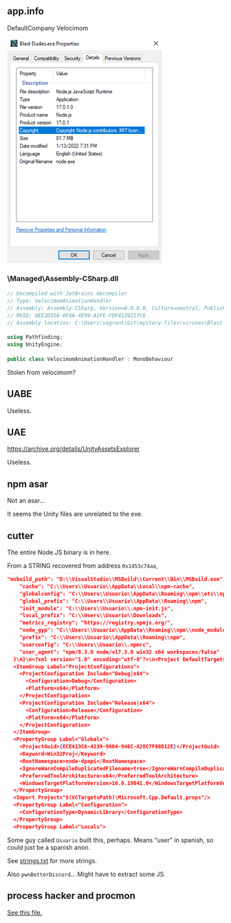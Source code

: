 ## app.info
DefaultCompany
Velocimom

![](img/blastdudesproperties.png)

### \Managed\Assembly-CSharp.dll

```cs
// Decompiled with JetBrains decompiler
// Type: VelocimomAnimationHandler
// Assembly: Assembly-CSharp, Version=0.0.0.0, Culture=neutral, PublicKeyToken=null
// MVID: 8EE2D356-0F4A-4E99-A2FE-FDF4139217C6
// Assembly location: C:\Users\vagrant\Git\mystery-files\viruses\Blast Dudes\Blast Dudes\Blast-Dudes-DATA\Managed\Assembly-CSharp.dll

using Pathfinding;
using UnityEngine;

public class VelocimomAnimationHandler : MonoBehaviour
```

Stolen from velocimom?

## UABE

Useless.

## UAE

https://archive.org/details/UnityAssetsExplorer

Useless.

## npm asar

Not an asar...

It seems the Unity files are unrelated to the exe.

## cutter

The entire Node.JS binary is in here.

From a STRING recovered from address `0x1453c74aa`,

```json
"msbuild_path": "D:\\VisualStudio\\MSBuild\\Current\\Bin\\MSBuild.exe",
    "cache": "C:\\Users\\Usuario\\AppData\\Local\\npm-cache",
    "globalconfig": "C:\\Users\\Usuario\\AppData\\Roaming\\npm\\etc\\npmrc",
    "global_prefix": "C:\\Users\\Usuario\\AppData\\Roaming\\npm",
    "init_module": "C:\\Users\\Usuario\\.npm-init.js",
    "local_prefix": "C:\\Users\\Usuario\\Downloads",
    "metrics_registry": "https://registry.npmjs.org/",
    "node_gyp": "C:\\Users\\Usuario\\AppData\\Roaming\\npm\\node_modules\\npm\\node_modules\\node-gyp\\bin\\node-gyp.js",
    "prefix": "C:\\Users\\Usuario\\AppData\\Roaming\\npm",
    "userconfig": "C:\\Users\\Usuario\\.npmrc",
    "user_agent": "npm/8.3.0 node/v17.3.0 win32 x64 workspaces/false"
  }\n}\n<?xml version="1.0" encoding="utf-8"?>\n<Project DefaultTargets="Build" ToolsVersion="14.0" xmlns="http://schemas.microsoft.com/developer/msbuild/2003">
  <ItemGroup Label="ProjectConfigurations">
    <ProjectConfiguration Include="Debug|x64">
      <Configuration>Debug</Configuration>
      <Platform>x64</Platform>
    </ProjectConfiguration>
    <ProjectConfiguration Include="Release|x64">
      <Configuration>Release</Configuration>
      <Platform>x64</Platform>
    </ProjectConfiguration>
  </ItemGroup>
  <PropertyGroup Label="Globals">
    <ProjectGuid>{ECE413C6-4239-9A04-946C-A28C7F60D12E}</ProjectGuid>
    <Keyword>Win32Proj</Keyword>
    <RootNamespace>node-dpapi</RootNamespace>
    <IgnoreWarnCompileDuplicatedFilename>true</IgnoreWarnCompileDuplicatedFilename>
    <PreferredToolArchitecture>x64</PreferredToolArchitecture>
    <WindowsTargetPlatformVersion>10.0.19041.0</WindowsTargetPlatformVersion>
  </PropertyGroup>
  <Import Project="$(VCTargetsPath)\Microsoft.Cpp.Default.props"/>
  <PropertyGroup Label="Configuration">
    <ConfigurationType>DynamicLibrary</ConfigurationType>
  </PropertyGroup>
  <PropertyGroup Label="Locals">
```

Some guy called `Usuario` built this, perhaps. Means "user" in spanish, so could just be a spanish anon.

See [strings.txt](strings.txt) for more strings.

Also `pwnBetterDiscord`... Might have to extract some JS.

## process hacker and procmon

[See this file.](procmon-blastdudes.pml)